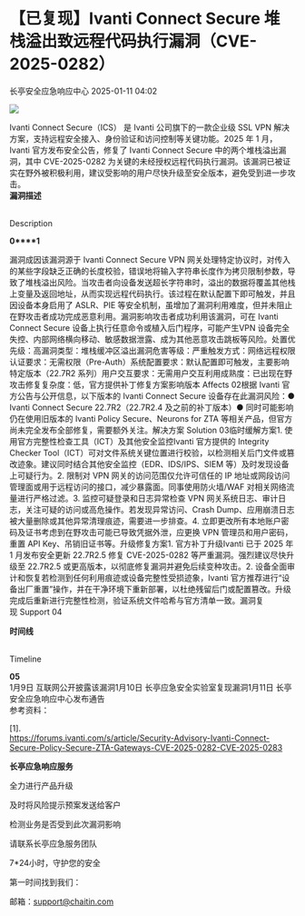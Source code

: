 #  【已复现】Ivanti Connect Secure 堆栈溢出致远程代码执行漏洞（CVE-2025-0282）   
 长亭安全应急响应中心   2025-01-11 04:02  
  
![](https://mmbiz.qpic.cn/sz_mmbiz_jpg/FOh11C4BDicSmMBTUcb1mwWMiajveCnarsNbNkdD3d7SxklsbO6oeicWlFrzCCfETrppcMX7yiaSsOesWboB0CGjAQ/640?wx_fmt=jpeg&from=appmsg "")  
  
Ivanti Connect Secure（ICS） 是 Ivanti 公司旗下的一款企业级 SSL VPN 解决方案，支持远程安全接入、身份验证和访问控制等关键功能。2025 年 1 月，Ivanti 官方发布安全公告，修复了 Ivanti Connect Secure 中的两个堆栈溢出漏洞，其中 CVE-2025-0282 为关键的未经授权远程代码执行漏洞。该漏洞已被证实在野外被积极利用，建议受影响的用户尽快升级至安全版本，避免受到进一步攻击。  
**漏洞描述**  
  
   
Description   
  
  
  
**0****1**  
  
漏洞成因该漏洞源于 Ivanti Connect Secure VPN 网关处理特定协议时，对传入的某些字段缺乏正确的长度校验，错误地将输入字符串长度作为拷贝限制参数，导致了堆栈溢出风险。当攻击者向设备发送超长字符串时，溢出的数据将覆盖其他栈上变量及返回地址，从而实现远程代码执行。该过程在默认配置下即可触发，并且因设备本身启用了 ASLR、PIE 等安全机制，虽增加了漏洞利用难度，但并未阻止在野攻击者成功完成恶意利用。漏洞影响攻击者成功利用该漏洞，可在 Ivanti Connect Secure 设备上执行任意命令或植入后门程序，可能产生VPN 设备完全失控、内部网络横向移动、敏感数据泄露、成为其他恶意攻击跳板等风险。处置优先级：高漏洞类型：堆栈缓冲区溢出漏洞危害等级：严重触发方式：网络远程权限认证要求：无需权限（Pre-Auth）系统配置要求：默认配置即可触发，主要影响特定版本（22.7R2 系列）用户交互要求：无需用户交互利用成熟度：已出现在野攻击修复复杂度：低，官方提供补丁修复方案影响版本 Affects 02根据 Ivanti 官方公告与公开信息，以下版本的 Ivanti Connect Secure 设备存在此漏洞风险：● Ivanti Connect Secure 22.7R2（22.7R2.4 及之前的补丁版本）● 同时可能影响仍在使用旧版本的 Ivanti Policy Secure、Neurons for ZTA 等相关产品，但官方尚未完全发布全部修复，需要额外关注。解决方案 Solution 03临时缓解方案1. 使用官方完整性检查工具（ICT）及其他安全监控Ivanti 官方提供的 Integrity Checker Tool（ICT）可对文件系统关键位置进行校验，以检测相关后门文件或篡改迹象。建议同时结合其他安全监控（EDR、IDS/IPS、SIEM 等）及时发现设备上可疑行为。2. 限制对 VPN 网关的访问范围仅允许可信任的 IP 地址或网段访问管理面或用于远程访问的接口，减少暴露面。同事使用防火墙/WAF 对相关网络流量进行严格过滤。3. 监控可疑登录和日志异常检查 VPN 网关系统日志、审计日志，关注可疑的访问或高危操作。若发现异常访问、Crash Dump、应用崩溃日志被大量删除或其他异常清理痕迹，需要进一步排查。4. 立即更改所有本地账户密码及证书考虑到在野攻击可能已导致凭据外泄，应更换 VPN 管理员和用户密码，重置 API Key、吊销旧证书等。升级修复方案1. 官方补丁升级Ivanti 已于 2025 年 1 月发布安全更新 22.7R2.5 修复 CVE-2025-0282 等严重漏洞。强烈建议尽快升级至 22.7R2.5 或更高版本，以彻底修复漏洞并避免后续变种攻击。2. 设备全面审计和恢复若检测到任何利用痕迹或设备完整性受损迹象，Ivanti 官方推荐进行“设备出厂重置”操作，并在干净环境下重新部署，以杜绝残留后门或配置篡改。升级完成后重新进行完整性检测，验证系统文件哈希与官方清单一致。漏洞复现 Support 04  
  
**时间线**  
  
   
Timeline   
  
  
  
**05**  
1月9日 互联网公开披露该漏洞1月10日 长亭应急安全实验室复现漏洞1月11日 长亭安全应急响应中心发布通告  
参考资料：  
  
[1].   
https://forums.ivanti.com/s/article/Security-Advisory-Ivanti-Connect-Secure-Policy-Secure-ZTA-Gateways-CVE-2025-0282-CVE-2025-0283  
  
  
**长亭应急响应服务**  
  
  
  
  
全力进行产品升级  
  
及时将风险提示预案发送给客户  
  
检测业务是否受到此次漏洞影响  
  
请联系长亭应急服务团队  
  
7*24小时，守护您的安全  
  
  
第一时间找到我们：  
  
邮箱：support@chaitin.com  
  
